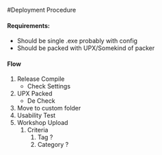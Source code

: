 ﻿#Deployment Procedure

#### Requirements:
- Should be single .exe probably with config
- Should be packed with UPX/Somekind of packer

#### Flow
1. Release Compile
    - Check Settings
3. UPX Packed
    - De Check
2. Move to custom folder
4. Usability Test
1. Workshop Upload
    1. Criteria
        1. Tag ?
        1. Category ?